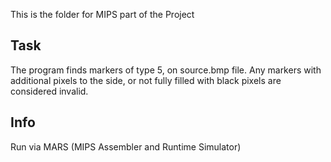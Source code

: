 This is the folder for MIPS part of the Project

## Task

The program finds markers of type 5, on source.bmp file. Any markers with additional pixels to the side, or not fully filled with black pixels are considered invalid.

## Info

Run via MARS (MIPS Assembler and Runtime Simulator)

